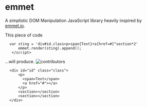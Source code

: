 emmet
===

 A simplistic DOM Manipulation JavaScript library heavily inspired by [emmet.io](http://www.emmet.io/).

 This piece of code
  ``` <script>
	var sting = 'div#id.class>p>span{Text}+a[href=#]^section*2'
        emmet.render(sting).append();
     </script>
  ```
  
  ...will produce.
  ![contributors](http://i42.photobucket.com/albums/e316/tanasiliev/crossword_zps609ca8eb.png)
  
  ```
    <div id="id" class="class">
        <p>
    	  <span>Text</span>
    	  <a href="#"></a>
    	</p>
    	<section></section>
    	<section></section>
    </div>

    
  
